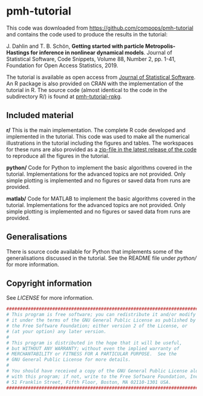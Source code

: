 # pmh-tutorial
This code was downloaded from https://github.com/compops/pmh-tutorial and contains the code used to produce the results in the tutorial:

J. Dahlin and T. B. Schön, **Getting started with particle Metropolis-Hastings for inference in nonlinear dynamical models**. Journal of Statistical Software, Code Snippets, Volume 88, Number 2, pp. 1-41, Foundation for Open Access Statistics, 2019.

The tutorial is available as open access from [Journal of Statistical Software](https://doi.org/10.18637/jss.v088.c02). An R package is also provided on CRAN with the implementation of the tutorial in R. The source code (almost identical to the code in the subdirectory R/) is found at [pmh-tutorial-rpkg](https://github.com/compops/pmh-tutorial-rpkg).

## Included material
**r/** This is the main implementation. The complete R code developed and implemented in the tutorial. This code was used to make all the numerical illustrations in the tutorial including the figures and tables. The workspaces for these runs are also provided as a [zip-file in the latest release of the code](https://github.com/compops/pmh-tutorial/releases/latest) to reproduce all the figures in the tutorial.

**python/** Code for Python to implement the basic algorithms covered in the tutorial. Implementations for the advanced topics are not provided. Only simple plotting is implemented and no figures or saved data from runs are provided.

**matlab/** Code for MATLAB to implement the basic algorithms covered in the tutorial. Implementations for the advanced topics are not provided. Only simple plotting is implemented and no figures or saved data from runs are provided.

## Generalisations
There is source code available for Python that implements some of the generalisations discussed in the tutorial. See the README file under *python/* for more information.

## Copyright information
See *LICENSE* for more information.

``` R
##############################################################################
# This program is free software; you can redistribute it and/or modify
# it under the terms of the GNU General Public License as published by
# the Free Software Foundation; either version 2 of the License, or
# (at your option) any later version.
#
# This program is distributed in the hope that it will be useful,
# but WITHOUT ANY WARRANTY; without even the implied warranty of
# MERCHANTABILITY or FITNESS FOR A PARTICULAR PURPOSE.  See the
# GNU General Public License for more details.
#
# You should have received a copy of the GNU General Public License along
# with this program; if not, write to the Free Software Foundation, Inc.,
# 51 Franklin Street, Fifth Floor, Boston, MA 02110-1301 USA.
##############################################################################
```
